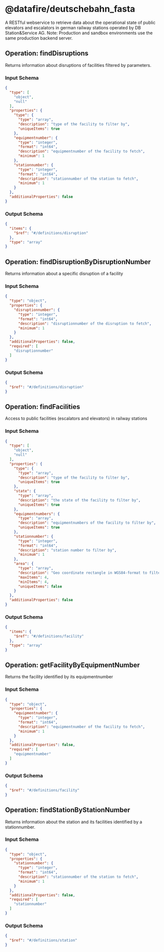 # @datafire/deutschebahn_fasta
A RESTful webservice to retrieve data about the operational state of public elevators and escalators in german railway stations operated by DB Station&Service AG. 
Note: Production and sandbox environments use the same production backend server. 

## Operation: findDisruptions
Returns information about disruptions of facilities filtered by parameters.

### Input Schema
```json
{
  "type": [
    "object",
    "null"
  ],
  "properties": {
    "type": {
      "type": "array",
      "description": "type of the facility to filter by",
      "uniqueItems": true
    },
    "equipmentnumber": {
      "type": "integer",
      "format": "int64",
      "description": "equipmentnumber of the facility to fetch",
      "minimum": 1
    },
    "stationnumber": {
      "type": "integer",
      "format": "int64",
      "description": "stationnumber of the station to fetch",
      "minimum": 1
    }
  },
  "additionalProperties": false
}
```
### Output Schema
```json
{
  "items": {
    "$ref": "#/definitions/disruption"
  },
  "type": "array"
}
```
## Operation: findDisruptionByDisruptionNumber
Returns information about a specific disruption of a facility

### Input Schema
```json
{
  "type": "object",
  "properties": {
    "disruptionnumber": {
      "type": "integer",
      "format": "int64",
      "description": "disruptionnumber of the disruption to fetch",
      "minimum": 1
    }
  },
  "additionalProperties": false,
  "required": [
    "disruptionnumber"
  ]
}
```
### Output Schema
```json
{
  "$ref": "#/definitions/disruption"
}
```
## Operation: findFacilities
Access to public facilities (escalators and elevators) in railway stations

### Input Schema
```json
{
  "type": [
    "object",
    "null"
  ],
  "properties": {
    "type": {
      "type": "array",
      "description": "type of the facility to filter by",
      "uniqueItems": true
    },
    "state": {
      "type": "array",
      "description": "the state of the facility to filter by",
      "uniqueItems": true
    },
    "equipmentnumbers": {
      "type": "array",
      "description": "equipmentnumbers of the facility to filter by",
      "uniqueItems": true
    },
    "stationnumber": {
      "type": "integer",
      "format": "int64",
      "description": "station number to filter by",
      "minimum": 1
    },
    "area": {
      "type": "array",
      "description": "Geo coordinate rectangle in WGS84-format to filter by. Parameters must be 4 numbers exactly as follows: longitudeWest, latitudeSouth, longitudeEast, latitudeNorth.",
      "maxItems": 4,
      "minItems": 4,
      "uniqueItems": false
    }
  },
  "additionalProperties": false
}
```
### Output Schema
```json
{
  "items": {
    "$ref": "#/definitions/facility"
  },
  "type": "array"
}
```
## Operation: getFacilityByEquipmentNumber
Returns the facility identified by its equipmentnumber

### Input Schema
```json
{
  "type": "object",
  "properties": {
    "equipmentnumber": {
      "type": "integer",
      "format": "int64",
      "description": "equipmentnumber of the facility to fetch",
      "minimum": 1
    }
  },
  "additionalProperties": false,
  "required": [
    "equipmentnumber"
  ]
}
```
### Output Schema
```json
{
  "$ref": "#/definitions/facility"
}
```
## Operation: findStationByStationNumber
Returns information about the station and its facilities identified by a stationnumber.

### Input Schema
```json
{
  "type": "object",
  "properties": {
    "stationnumber": {
      "type": "integer",
      "format": "int64",
      "description": "stationnumber of the station to fetch",
      "minimum": 1
    }
  },
  "additionalProperties": false,
  "required": [
    "stationnumber"
  ]
}
```
### Output Schema
```json
{
  "$ref": "#/definitions/station"
}
```

